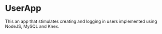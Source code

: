 # UserApp
This an app that stimulates creating and logging in users implemented using NodeJS, MySQL and Knex. 
